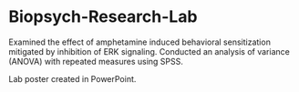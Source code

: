 # Biopsych-Research-Lab
Examined the effect of amphetamine induced behavioral sensitization mitigated by inhibition of ERK signaling. 
Conducted an analysis of variance (ANOVA) with repeated measures using SPSS.

Lab poster created in PowerPoint.
